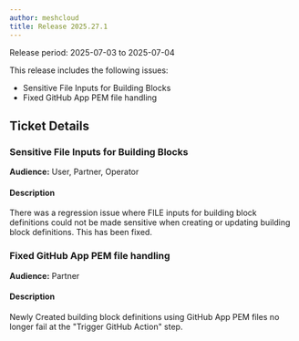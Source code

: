 ```yaml
---
author: meshcloud
title: Release 2025.27.1
---
```


Release period: 2025-07-03 to 2025-07-04

This release includes the following issues:
* Sensitive File Inputs for Building Blocks
* Fixed GitHub App PEM file handling
<!--truncate-->

## Ticket Details
### Sensitive File Inputs for Building Blocks
**Audience:** User, Partner, Operator<br>

#### Description
There was a regression issue where FILE inputs for
building block definitions could not be made sensitive
when creating or updating building block definitions.
This has been fixed.

### Fixed GitHub App PEM file handling
**Audience:** Partner<br>

#### Description
Newly Created building block definitions using GitHub App PEM files no longer fail at the "Trigger GitHub Action" step.

